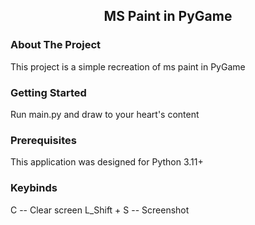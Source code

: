 <!-- TITLE -->
<div align="center">
  <h2 align="center">MS Paint in PyGame</h2>
</div>

<!-- ABOUT THE PROJECT -->
### About The Project

This project is a simple recreation of ms paint in PyGame

<!-- GETTING STARTED -->
### Getting Started

Run main.py and draw to your heart's content

<!-- PREREQUISITES -->
### Prerequisites

This application was designed for Python 3.11+

<!-- KEYBINDS -->
### Keybinds
C -- Clear screen
L_Shift + S -- Screenshot
